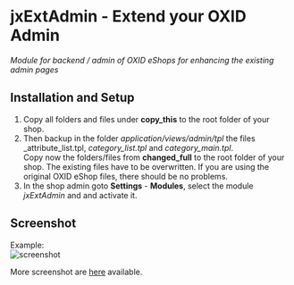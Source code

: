 # jxExtAdmin - Extend your OXID Admin

*Module for backend / admin of OXID eShops for enhancing the existing admin pages*

## Installation and Setup
1. Copy all folders and files under **copy\_this** to the root folder of your shop.
2. Then backup in the folder _application/views/admin/tpl_ the files _attribute\_list.tpl, _category\_list.tpl_ and _category\_main.tpl_.  
Copy now the folders/files from **changed\_full** to the root folder of your shop. The existing files have to be overwritten. If you are using the original OXID eShop files, there should be no problems.
3. In the shop admin goto **Settings** - **Modules**, select the module _jxExtAdmin_ and and activate it.

## Screenshot

Example:  
![screenshot](https://github.com/job963/jxExtAdmin/raw/master/docs/img/attribute.png)
 
More screenshot are [here](docs/screenshots.md) available.
